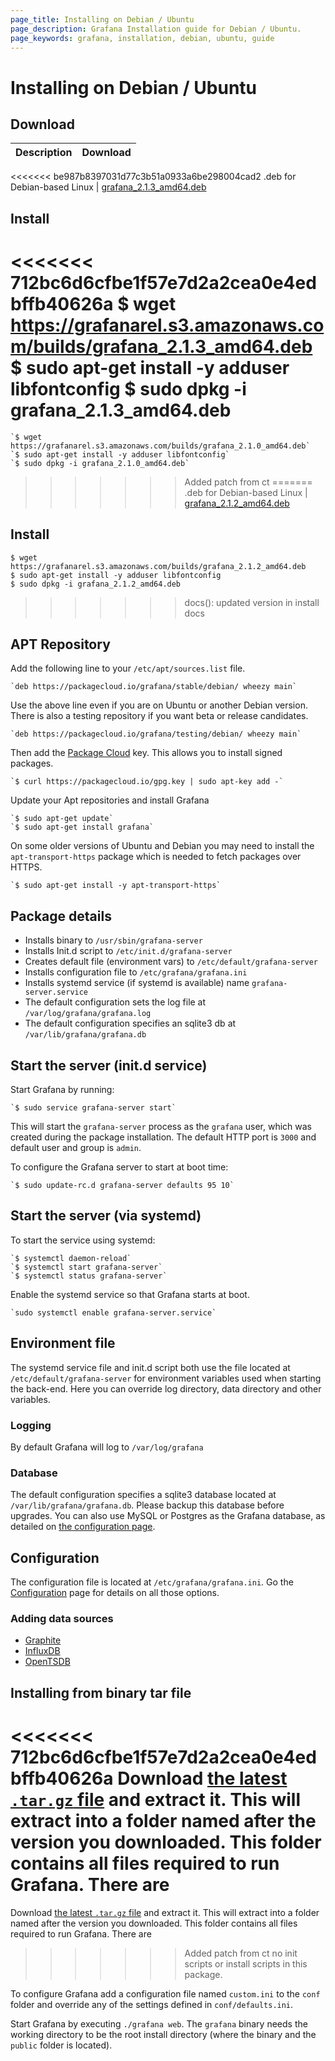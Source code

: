 ```yaml
---
page_title: Installing on Debian / Ubuntu
page_description: Grafana Installation guide for Debian / Ubuntu.
page_keywords: grafana, installation, debian, ubuntu, guide
---
```


# Installing on Debian / Ubuntu

## Download

Description | Download
------------ | -------------
<<<<<<< be987b8397031d77c3b51a0933a6be298004cad2
.deb for Debian-based Linux | [grafana_2.1.3_amd64.deb](https://grafanarel.s3.amazonaws.com/builds/grafana_2.1.3_amd64.deb)

## Install

<<<<<<< 712bc6d6cfbe1f57e7d2a2cea0e4edbffb40626a
    $ wget https://grafanarel.s3.amazonaws.com/builds/grafana_2.1.3_amd64.deb
    $ sudo apt-get install -y adduser libfontconfig
    $ sudo dpkg -i grafana_2.1.3_amd64.deb
=======
    `$ wget https://grafanarel.s3.amazonaws.com/builds/grafana_2.1.0_amd64.deb`
    `$ sudo apt-get install -y adduser libfontconfig`
    `$ sudo dpkg -i grafana_2.1.0_amd64.deb`
>>>>>>> Added patch from ct
=======
.deb for Debian-based Linux | [grafana_2.1.2_amd64.deb](https://grafanarel.s3.amazonaws.com/builds/grafana_2.1.2_amd64.deb)

## Install

    $ wget https://grafanarel.s3.amazonaws.com/builds/grafana_2.1.2_amd64.deb
    $ sudo apt-get install -y adduser libfontconfig
    $ sudo dpkg -i grafana_2.1.2_amd64.deb
>>>>>>> docs(): updated version in install docs

## APT Repository

Add the following line to your `/etc/apt/sources.list` file.

    `deb https://packagecloud.io/grafana/stable/debian/ wheezy main`

Use the above line even if you are on Ubuntu or another Debian version.
There is also a testing repository if you want beta or release
candidates.

    `deb https://packagecloud.io/grafana/testing/debian/ wheezy main`

Then add the [Package Cloud](https://packagecloud.io/grafana) key. This
allows you to install signed packages.

    `$ curl https://packagecloud.io/gpg.key | sudo apt-key add -`

Update your Apt repositories and install Grafana

    `$ sudo apt-get update`
    `$ sudo apt-get install grafana`

On some older versions of Ubuntu and Debian you may need to install the
`apt-transport-https` package which is needed to fetch packages over
HTTPS.

    `$ sudo apt-get install -y apt-transport-https`

## Package details

- Installs binary to `/usr/sbin/grafana-server`
- Installs Init.d script to `/etc/init.d/grafana-server`
- Creates default file (environment vars) to `/etc/default/grafana-server`
- Installs configuration file to `/etc/grafana/grafana.ini`
- Installs systemd service (if systemd is available) name `grafana-server.service`
- The default configuration sets the log file at `/var/log/grafana/grafana.log`
- The default configuration specifies an sqlite3 db at `/var/lib/grafana/grafana.db`

## Start the server (init.d service)

Start Grafana by running:

    `$ sudo service grafana-server start`

This will start the `grafana-server` process as the `grafana` user,
which was created during the package installation. The default HTTP port
is `3000` and default user and group is `admin`.

To configure the Grafana server to start at boot time:

    `$ sudo update-rc.d grafana-server defaults 95 10`

## Start the server (via systemd)

To start the service using systemd:

    `$ systemctl daemon-reload`
    `$ systemctl start grafana-server`
    `$ systemctl status grafana-server`

Enable the systemd service so that Grafana starts at boot.

    `sudo systemctl enable grafana-server.service`

## Environment file

The systemd service file and init.d script both use the file located at
`/etc/default/grafana-server` for environment variables used when
starting the back-end. Here you can override log directory, data
directory and other variables.

### Logging

By default Grafana will log to `/var/log/grafana`

### Database

The default configuration specifies a sqlite3 database located at
`/var/lib/grafana/grafana.db`. Please backup this database before
upgrades. You can also use MySQL or Postgres as the Grafana database, as detailed on [the configuration page](configuration.md#database).

## Configuration

The configuration file is located at `/etc/grafana/grafana.ini`.  Go the
[Configuration](/installation/configuration) page for details on all
those options.

### Adding data sources

- [Graphite](../datasources/graphite.md)
- [InfluxDB](../datasources/influxdb.md)
- [OpenTSDB](../datasources/opentsdb.md)

## Installing from binary tar file

<<<<<<< 712bc6d6cfbe1f57e7d2a2cea0e4edbffb40626a
Download [the latest `.tar.gz` file](http://grafana.org/download/builds) and
extract it.  This will extract into a folder named after the version you
downloaded. This folder contains all files required to run Grafana.  There are
=======
Download [the latest `.tar.gz` file](http://grafana.org/download/builds) and 
extract it.  This will extract into a folder named after the version you 
downloaded. This folder contains all files required to run Grafana.  There are 
>>>>>>> Added patch from ct
no init scripts or install scripts in this package.

To configure Grafana add a configuration file named `custom.ini` to the
`conf` folder and override any of the settings defined in
`conf/defaults.ini`.

Start Grafana by executing `./grafana web`. The `grafana` binary needs
the working directory to be the root install directory (where the binary
and the `public` folder is located).


